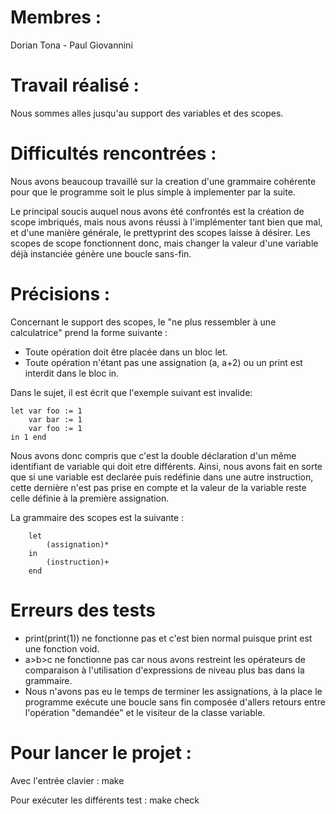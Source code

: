 # Membres :
Dorian Tona - Paul Giovannini

# Travail réalisé :
Nous sommes alles jusqu'au support des variables et des scopes.

# Difficultés rencontrées : 
Nous avons beaucoup travaillé sur la creation d'une grammaire cohérente pour que le programme soit le plus simple à implementer par la suite.
    
Le principal soucis auquel nous avons été confrontés est la création de scope imbriqués, mais nous avons réussi à l'implémenter tant bien que mal, et d'une manière générale, le prettyprint des scopes laisse à désirer. Les scopes de scope fonctionnent donc, mais changer la valeur d'une variable déjà instanciée génère une boucle sans-fin.

# Précisions :
Concernant le support des scopes, le "ne plus ressembler à une calculatrice" prend la forme suivante : 
- Toute opération doit être placée dans un bloc let.
- Toute opération n'étant pas une assignation (a, a+2) ou un print est interdit dans le bloc in.

Dans le sujet, il est écrit que l'exemple suivant est invalide:
    
    let var foo := 1
        var bar := 1
        var foo := 1
    in 1 end

Nous avons donc compris que c'est la double déclaration d'un même identifiant de variable 
qui doit etre différents. Ainsi, nous avons fait en sorte que si une variable est declarée puis redéfinie dans une autre instruction, cette dernière n'est pas prise en compte et la valeur de la variable reste celle définie à la première assignation.

La grammaire des scopes est la suivante :
        
        let 
            (assignation)*
        in
            (instruction)+
        end

# Erreurs des tests
- print(print(1)) ne fonctionne pas et c'est bien normal puisque print est une fonction void.
- a>b>c ne fonctionne pas car nous avons restreint les opérateurs de comparaison à l'utilisation d'expressions de niveau plus bas dans la grammaire.
- Nous n'avons pas eu le temps de terminer les assignations, à la place le programme exécute une boucle sans fin composée d'allers retours entre l'opération "demandée" et le visiteur de la classe variable.




# Pour lancer le projet :
Avec l'entrée clavier :
make

Pour exécuter les différents test :
make check